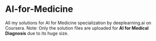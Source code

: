 # AI-for-Medicine
All my solutions for AI for Medicine specialization by deeplearning.ai on Coursera. Note: Only the solution files are uploaded for **AI for Medical Diagnosis** due to its huge size.

